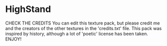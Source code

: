 # HighStand
CHECK THE CREDITS
You can edit this texture pack, but please credit me and the creators of the other textures in the 'credits.txt' file.
This pack was inspired by history, although a lot of 'poetic' license has been taken.
ENJOY!
